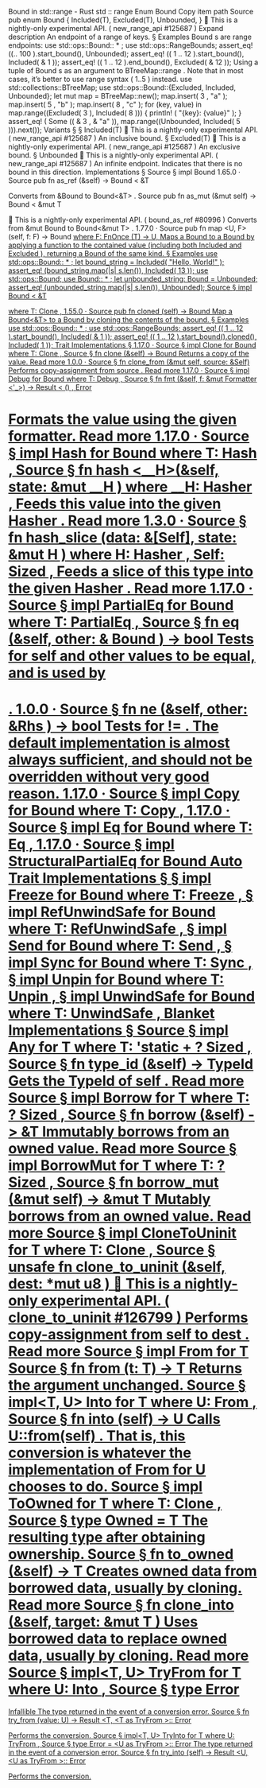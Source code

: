 Bound in std::range - Rust
std
::
range
Enum
Bound
Copy item path
Source
pub enum Bound<T> {
    Included(T),
    Excluded(T),
    Unbounded,
}
🔬
This is a nightly-only experimental API. (
new_range_api
#125687
)
Expand description
An endpoint of a range of keys.
§
Examples
Bound
s are range endpoints:
use
std::ops::Bound::
*
;
use
std::ops::RangeBounds;
assert_eq!
((..
100
).start_bound(), Unbounded);
assert_eq!
((
1
..
12
).start_bound(), Included(
&
1
));
assert_eq!
((
1
..
12
).end_bound(), Excluded(
&
12
));
Using a tuple of
Bound
s as an argument to
BTreeMap::range
.
Note that in most cases, it’s better to use range syntax (
1..5
) instead.
use
std::collections::BTreeMap;
use
std::ops::Bound::{Excluded, Included, Unbounded};
let
mut
map = BTreeMap::new();
map.insert(
3
,
"a"
);
map.insert(
5
,
"b"
);
map.insert(
8
,
"c"
);
for
(key, value)
in
map.range((Excluded(
3
), Included(
8
))) {
println!
(
"{key}: {value}"
);
}
assert_eq!
(
Some
((
&
3
,
&
"a"
)), map.range((Unbounded, Included(
5
))).next());
Variants
§
§
Included(T)
🔬
This is a nightly-only experimental API. (
new_range_api
#125687
)
An inclusive bound.
§
Excluded(T)
🔬
This is a nightly-only experimental API. (
new_range_api
#125687
)
An exclusive bound.
§
Unbounded
🔬
This is a nightly-only experimental API. (
new_range_api
#125687
)
An infinite endpoint. Indicates that there is no bound in this direction.
Implementations
§
Source
§
impl<T>
Bound
<T>
1.65.0
·
Source
pub fn
as_ref
(&self) ->
Bound
<
&T
>
Converts from
&Bound<T>
to
Bound<&T>
.
Source
pub fn
as_mut
(&mut self) ->
Bound
<
&mut T
>
🔬
This is a nightly-only experimental API. (
bound_as_ref
#80996
)
Converts from
&mut Bound<T>
to
Bound<&mut T>
.
1.77.0
·
Source
pub fn
map
<U, F>(self, f: F) ->
Bound
<U>
where
    F:
FnOnce
(T) -> U,
Maps a
Bound<T>
to a
Bound<U>
by applying a function to the contained value (including
both
Included
and
Excluded
), returning a
Bound
of the same kind.
§
Examples
use
std::ops::Bound::
*
;
let
bound_string = Included(
"Hello, World!"
);
assert_eq!
(bound_string.map(|s| s.len()), Included(
13
));
use
std::ops::Bound;
use
Bound::
*
;
let
unbounded_string: Bound<String> = Unbounded;
assert_eq!
(unbounded_string.map(|s| s.len()), Unbounded);
Source
§
impl<T>
Bound
<
&T
>
where
    T:
Clone
,
1.55.0
·
Source
pub fn
cloned
(self) ->
Bound
<T>
Map a
Bound<&T>
to a
Bound<T>
by cloning the contents of the bound.
§
Examples
use
std::ops::Bound::
*
;
use
std::ops::RangeBounds;
assert_eq!
((
1
..
12
).start_bound(), Included(
&
1
));
assert_eq!
((
1
..
12
).start_bound().cloned(), Included(
1
));
Trait Implementations
§
1.17.0
·
Source
§
impl<T>
Clone
for
Bound
<T>
where
    T:
Clone
,
Source
§
fn
clone
(&self) ->
Bound
<T>
Returns a copy of the value.
Read more
1.0.0
·
Source
§
fn
clone_from
(&mut self, source: &Self)
Performs copy-assignment from
source
.
Read more
1.17.0
·
Source
§
impl<T>
Debug
for
Bound
<T>
where
    T:
Debug
,
Source
§
fn
fmt
(&self, f: &mut
Formatter
<'_>) ->
Result
<
()
,
Error
>
Formats the value using the given formatter.
Read more
1.17.0
·
Source
§
impl<T>
Hash
for
Bound
<T>
where
    T:
Hash
,
Source
§
fn
hash
<__H>(&self, state:
&mut __H
)
where
    __H:
Hasher
,
Feeds this value into the given
Hasher
.
Read more
1.3.0
·
Source
§
fn
hash_slice
<H>(data: &[Self], state:
&mut H
)
where
    H:
Hasher
,
    Self:
Sized
,
Feeds a slice of this type into the given
Hasher
.
Read more
1.17.0
·
Source
§
impl<T>
PartialEq
for
Bound
<T>
where
    T:
PartialEq
,
Source
§
fn
eq
(&self, other: &
Bound
<T>) ->
bool
Tests for
self
and
other
values to be equal, and is used by
==
.
1.0.0
·
Source
§
fn
ne
(&self, other:
&Rhs
) ->
bool
Tests for
!=
. The default implementation is almost always sufficient,
and should not be overridden without very good reason.
1.17.0
·
Source
§
impl<T>
Copy
for
Bound
<T>
where
    T:
Copy
,
1.17.0
·
Source
§
impl<T>
Eq
for
Bound
<T>
where
    T:
Eq
,
1.17.0
·
Source
§
impl<T>
StructuralPartialEq
for
Bound
<T>
Auto Trait Implementations
§
§
impl<T>
Freeze
for
Bound
<T>
where
    T:
Freeze
,
§
impl<T>
RefUnwindSafe
for
Bound
<T>
where
    T:
RefUnwindSafe
,
§
impl<T>
Send
for
Bound
<T>
where
    T:
Send
,
§
impl<T>
Sync
for
Bound
<T>
where
    T:
Sync
,
§
impl<T>
Unpin
for
Bound
<T>
where
    T:
Unpin
,
§
impl<T>
UnwindSafe
for
Bound
<T>
where
    T:
UnwindSafe
,
Blanket Implementations
§
Source
§
impl<T>
Any
for T
where
    T: 'static + ?
Sized
,
Source
§
fn
type_id
(&self) ->
TypeId
Gets the
TypeId
of
self
.
Read more
Source
§
impl<T>
Borrow
<T> for T
where
    T: ?
Sized
,
Source
§
fn
borrow
(&self) ->
&T
Immutably borrows from an owned value.
Read more
Source
§
impl<T>
BorrowMut
<T> for T
where
    T: ?
Sized
,
Source
§
fn
borrow_mut
(&mut self) ->
&mut T
Mutably borrows from an owned value.
Read more
Source
§
impl<T>
CloneToUninit
for T
where
    T:
Clone
,
Source
§
unsafe fn
clone_to_uninit
(&self, dest:
*mut
u8
)
🔬
This is a nightly-only experimental API. (
clone_to_uninit
#126799
)
Performs copy-assignment from
self
to
dest
.
Read more
Source
§
impl<T>
From
<T> for T
Source
§
fn
from
(t: T) -> T
Returns the argument unchanged.
Source
§
impl<T, U>
Into
<U> for T
where
    U:
From
<T>,
Source
§
fn
into
(self) -> U
Calls
U::from(self)
.
That is, this conversion is whatever the implementation of
From
<T> for U
chooses to do.
Source
§
impl<T>
ToOwned
for T
where
    T:
Clone
,
Source
§
type
Owned
= T
The resulting type after obtaining ownership.
Source
§
fn
to_owned
(&self) -> T
Creates owned data from borrowed data, usually by cloning.
Read more
Source
§
fn
clone_into
(&self, target:
&mut T
)
Uses borrowed data to replace owned data, usually by cloning.
Read more
Source
§
impl<T, U>
TryFrom
<U> for T
where
    U:
Into
<T>,
Source
§
type
Error
=
Infallible
The type returned in the event of a conversion error.
Source
§
fn
try_from
(value: U) ->
Result
<T, <T as
TryFrom
<U>>::
Error
>
Performs the conversion.
Source
§
impl<T, U>
TryInto
<U> for T
where
    U:
TryFrom
<T>,
Source
§
type
Error
= <U as
TryFrom
<T>>::
Error
The type returned in the event of a conversion error.
Source
§
fn
try_into
(self) ->
Result
<U, <U as
TryFrom
<T>>::
Error
>
Performs the conversion.